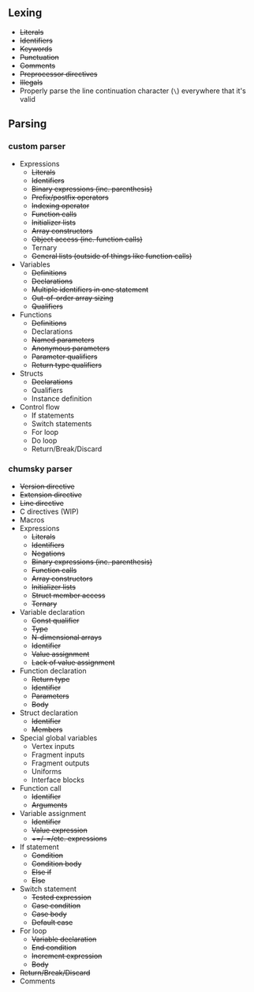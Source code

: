 ## Lexing
- ~~Literals~~
- ~~Identifiers~~
- ~~Keywords~~
- ~~Punctuation~~
- ~~Comments~~
- ~~Preprocessor directives~~
- ~~Illegals~~
- Properly parse the line continuation character (`\`) everywhere that it's valid

## Parsing
### custom parser
- Expressions
    - ~~Literals~~
    - ~~Identifiers~~
    - ~~Binary expressions (inc. parenthesis)~~
    - ~~Prefix/postfix operators~~
    - ~~Indexing operator~~
    - ~~Function calls~~
    - ~~Initializer lists~~
    - ~~Array constructors~~
    - ~~Object access (inc. function calls)~~
    - Ternary
    - ~~General lists (outside of things like function calls)~~
- Variables
    - ~~Definitions~~
    - ~~Declarations~~
    - ~~Multiple identifiers in one statement~~
    - ~~Out-of-order array sizing~~
    - ~~Qualifiers~~
- Functions
    - ~~Definitions~~
    - Declarations
    - ~~Named parameters~~
    - ~~Anonymous parameters~~
    - ~~Parameter qualifiers~~
    - ~~Return type qualifiers~~
- Structs
    - ~~Declarations~~
    - Qualifiers
    - Instance definition
- Control flow
    - If statements
    - Switch statements
    - For loop
    - Do loop
    - Return/Break/Discard

### chumsky parser
- ~~Version directive~~
- ~~Extension directive~~
- ~~Line directive~~
- C directives (WIP)
- Macros
- Expressions
    - ~~Literals~~
    - ~~Identifiers~~
    - ~~Negations~~
    - ~~Binary expressions (inc. parenthesis)~~
    - ~~Function calls~~
    - ~~Array constructors~~
    - ~~Initializer lists~~
    - ~~Struct member access~~
    - ~~Ternary~~
- Variable declaration
    - ~~Const qualifier~~
    - ~~Type~~
    - ~~N-dimensional arrays~~
    - ~~Identifier~~
    - ~~Value assignment~~
    - ~~Lack of value assignment~~
- Function declaration
    - ~~Return type~~
    - ~~Identifier~~
    - ~~Parameters~~
    - ~~Body~~
- Struct declaration
    - ~~Identifier~~
    - ~~Members~~
- Special global variables
    - Vertex inputs
    - Fragment inputs
    - Fragment outputs
    - Uniforms
    - Interface blocks
- Function call
    - ~~Identifier~~
    - ~~Arguments~~
- Variable assignment
    - ~~Identifier~~
    - ~~Value expression~~
    - ~~+=/-=/etc. expressions~~
- If statement
    - ~~Condition~~
    - ~~Condition body~~
    - ~~Else if~~
    - ~~Else~~
- Switch statement
    - ~~Tested expression~~
    - ~~Case condition~~
    - ~~Case body~~
    - ~~Default case~~
- For loop
    - ~~Variable declaration~~
    - ~~End condition~~
    - ~~Increment expression~~
    - ~~Body~~
- ~~Return/Break/Discard~~
- Comments